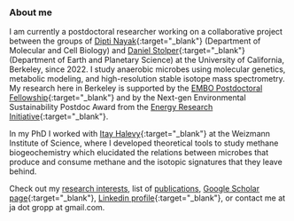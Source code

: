 ### About me
I am currently a postdoctoral researcher working on a collaborative project between the groups of [Dipti Nayak](https://www.dnayaklab.com){:target="_blank"} (Department of Molecular and Cell Biology) and [Daniel Stolper](https://sites.google.com/berkeley.edu/daniel-stolper/){:target="_blank"} (Department of Earth and Planetary Science) at the University of California, Berkeley, since 2022. I study anaerobic microbes using molecular genetics, metabolic modeling, and high-resolution stable isotope mass spectrometry.
My research here in Berkeley is supported by the [EMBO Postdoctoral Fellowship](https://www.embo.org/funding/fellowships-grants-and-career-support/postdoctoral-fellowships/){:target="_blank"} and by the Next-gen Environmental Sustainability Postdoc Award from the [Energy Research Initiative](https://www.weizmann.ac.il/sustainability/){:target="_blank"}.

In my PhD I worked with [Itay Halevy](https://www.weizmann.ac.il/eserpages/Halevy/){:target="_blank"} at the Weizmann Institute of Science, where I developed theoretical tools to study methane biogeochemistry which elucidated the relations between microbes that produce and consume methane and the isotopic signatures that they leave behind.

Check out my [research interests](research.md), list of [publications](publications.md), [Google Scholar page](https://scholar.google.com/citations?user=y664qEAAAAAJ&hl=en){:target="_blank"}, [Linkedin profile](https://www.linkedin.com/in/jonathan-gropp-948a9791/){:target="_blank"}, or contact me at ja dot gropp at gmail.com.
